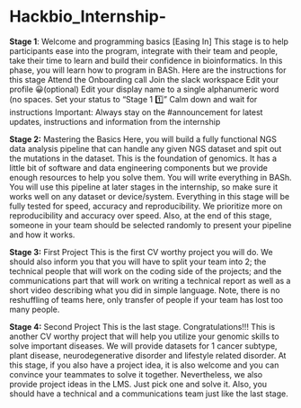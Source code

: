# Hackbio_Internship-
**Stage 1**: Welcome and programming basics [Easing In]
This stage is to help participants ease into the program, integrate with their team and people, take their time to learn and build their confidence in bioinformatics. In this phase, you will learn how to program in BASh. Here are the instructions for this stage
Attend the Onboarding call
Join the slack workspace
Edit your profile 😀(optional)
Edit your display name to a single alphanumeric word (no spaces.
Set your status to “Stage 1 1️⃣”
Calm down and wait for instructions 
Important: Always stay on the #announcement for latest updates, instructions and information from the internship

**Stage 2:** Mastering the Basics
Here, you will build a fully functional NGS data analysis pipeline that can handle any given NGS dataset and spit out the mutations in the dataset. This is the foundation of genomics. It has a little bit of software and data engineering components but we provide enough resources to help you solve them. You will write everything in BASh. You will use this pipeline at later stages in the internship, so make sure it works well on any dataset or device/system.
Everything in this stage will be fully tested for speed, accuracy and reproducibility. We prioritize more on reproducibility and accuracy over speed. Also, at the end of this stage, someone in your team should be selected randomly to present your pipeline and how it works.

**Stage 3:** First Project
This is the first CV worthy project you will do. We should also inform you that you will have to split your team into 2; the technical people that will work on the coding side of the projects; and the communications part that will work on writing a technical report as well as a short video describing what you did in simple language. 
Note, there is no reshuffling of teams here, only transfer of people if your team has lost too many people.

**Stage 4:** Second Project
This is the last stage. Congratulations!!! This is another CV worthy project that will help you utilize your genomic skills to solve important diseases. We will provide datasets for 1 cancer subtype, plant disease, neurodegenerative disorder and lifestyle related disorder. At this stage, if you also have a project idea, it is also welcome and you can convince your teammates to solve it together. Nevertheless, we also provide project ideas in the LMS. Just pick one and solve it. 
Also, you should have a technical and a communications team just like the last stage. 
